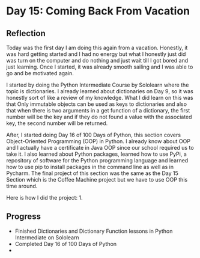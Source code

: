 # Day 15: Coming Back From Vacation
## Reflection
  Today was the first day I am doing this again from a vacation. Honestly, it was hard getting started and I had no energy but what I honestly just did was turn on the computer and do nothing and just wait till I got bored and just learning. Once I started, it was already smooth sailing and I was able to go and be motivated again.

  I started by doing the Python Intermediate Course by Sololearn where the topic is dictionaries. I already learned about dictionaries on Day 9, so it was honestly sort of like a review of my knowledge. What I did learn on this was that Only immutable objects can be used as keys to dictionaries and also that when there is two arguments in a get function of a dictionary, the first number will be the key and if they do not found a value with the associated key, the second number will be returned.

  After, I started doing Day 16 of 100 Days of Python, this section covers Object-Oriented Programming (OOP) in Python. I already know about OOP and I actually have a certificate in Java OOP since our school required us to take it. I also learned about Python packages, learned how to use PyPi, a repository of software for the Python programming language and learned how to use pip to install packages in the command line as well as in Pycharm. The final project of this section was the same as the Day 15 Section which is the Coffee Machine project but we have to use OOP this time around.
  
  Here is how I did the project:
  1. 

## Progress
 - Finished Dictionaries and Dictionary Function lessons in Python Intermediate on Sololearn
 - Completed Day 16 of 100 Days of Python
 - 
